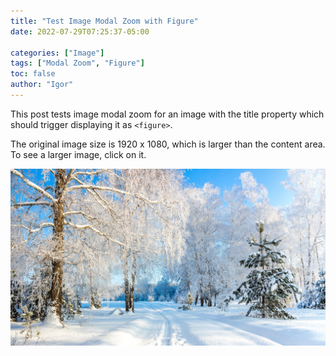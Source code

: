 ```yaml
---
title: "Test Image Modal Zoom with Figure"
date: 2022-07-29T07:25:37-05:00

categories: ["Image"]
tags: ["Modal Zoom", "Figure"]
toc: false
author: "Igor"
---
```


This post tests image modal zoom for an image with the title property which should trigger displaying it as `<figure>`. 

<!--more-->

The original image size is 1920 x 1080, which is larger than the content area. 
To see a larger image, click on it.

![Russian Winter](/img/content/article/test-image-modal-zoom/russian-winter.jpg "Fig.1 - Russian Winter")
